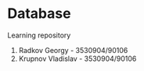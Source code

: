 # Database
Learning repository

1) Radkov Georgy - 3530904/90106
2) Krupnov Vladislav - 3530904/90106
